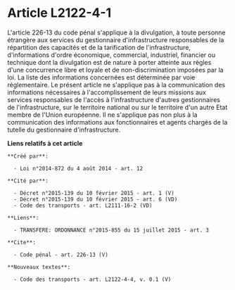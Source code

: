 # Article L2122-4-1

L'article 226-13 du code pénal s'applique à la divulgation, à toute personne étrangère aux services du gestionnaire
d'infrastructure responsables de la répartition des capacités et de la tarification de l'infrastructure, d'informations
d'ordre économique, commercial, industriel, financier ou technique dont la divulgation est de nature à porter atteinte aux
règles d'une concurrence libre et loyale et de non-discrimination imposées par la loi. La liste des informations concernées
est déterminée par voie réglementaire. Le présent article ne s'applique pas à la communication des informations nécessaires à
l'accomplissement de leurs missions aux services responsables de l'accès à l'infrastructure d'autres gestionnaires de
l'infrastructure, sur le territoire national ou sur le territoire d'un autre Etat membre de l'Union européenne. Il ne
s'applique pas non plus à la communication des informations aux fonctionnaires et agents chargés de la tutelle du
gestionnaire d'infrastructure.

**Liens relatifs à cet article**

	**Créé par**:

	  - Loi n°2014-872 du 4 août 2014 - art. 12

	**Cité par**:

	  - Décret n°2015-139 du 10 février 2015 - art. 1 (V)
	  - Décret n°2015-139 du 10 février 2015 - art. 6 (VD)
	  - Code des transports - art. L2111-16-2 (VD)

	**Liens**:

	  - TRANSFERE: ORDONNANCE n°2015-855 du 15 juillet 2015 - art. 3

	**Cite**:

	  - Code pénal - art. 226-13 (V)

	**Nouveaux textes**:

	  - Code des transports - art. L2122-4-4, v. 0.1 (V)
